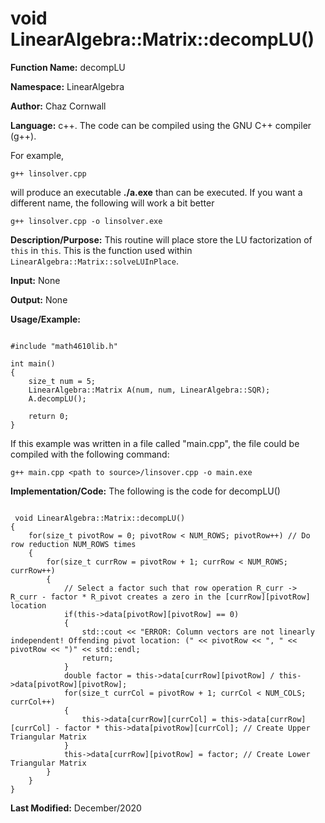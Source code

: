 # void LinearAlgebra::Matrix::decompLU() 

**Function Name:**           decompLU

**Namespace:**               LinearAlgebra

**Author:** Chaz Cornwall

**Language:** c++. The code can be compiled using the GNU C++ compiler (g++).

For example,

    g++ linsolver.cpp 

will produce an executable **./a.exe** than can be executed. If you want a different name, the following will work a bit
better

    g++ linsolver.cpp -o linsolver.exe

**Description/Purpose:** This routine will place store the LU factorization of `this` in `this`. This is the function used within `LinearAlgebra::Matrix::solveLUInPlace`.

**Input:** None

**Output:** None

**Usage/Example:** 

<pre><code> 
#include "math4610lib.h" 

int main()
{
    size_t num = 5;
    LinearAlgebra::Matrix A(num, num, LinearAlgebra::SQR);
    A.decompLU();
    
    return 0;
}
</pre></code>

If this example was written in a file called "main.cpp", the file could be compiled with the following command:

    g++ main.cpp <path to source>/linsover.cpp -o main.exe

**Implementation/Code:** The following is the code for decompLU()

<pre><code>
 void LinearAlgebra::Matrix::decompLU()
{
    for(size_t pivotRow = 0; pivotRow < NUM_ROWS; pivotRow++) // Do row reduction NUM_ROWS times
    {
        for(size_t currRow = pivotRow + 1; currRow < NUM_ROWS; currRow++)
        {
            // Select a factor such that row operation R_curr -> R_curr - factor * R_pivot creates a zero in the [currRow][pivotRow] location
            if(this->data[pivotRow][pivotRow] == 0)
            {
                std::cout << "ERROR: Column vectors are not linearly independent! Offending pivot location: (" << pivotRow << ", " << pivotRow << ")" << std::endl;
                return;
            }
            double factor = this->data[currRow][pivotRow] / this->data[pivotRow][pivotRow];
            for(size_t currCol = pivotRow + 1; currCol < NUM_COLS; currCol++)
            {
                this->data[currRow][currCol] = this->data[currRow][currCol] - factor * this->data[pivotRow][currCol]; // Create Upper Triangular Matrix
            }
            this->data[currRow][pivotRow] = factor; // Create Lower Triangular Matrix
        }
    }
}
</pre></code>

**Last Modified:** December/2020
